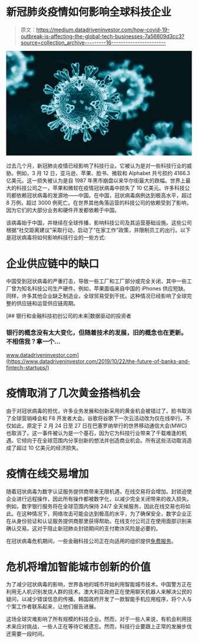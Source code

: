 # 新冠肺炎疫情如何影响全球科技企业

> 原文：<https://medium.datadriveninvestor.com/how-covid-19-outbreak-is-affecting-the-global-tech-businesses-7a56609d3cc3?source=collection_archive---------16----------------------->

![](img/20a49ed2e935538a839d6daf1b7e9d06.png)

过去几个月，新冠肺炎疫情已经影响了科技行业。它被认为是对一些科技行业的威胁。例如，3 月 12 日，亚马逊、苹果、脸书、微软和 Alphabet 共亏损约 4166.3 亿美元。这一损失被认为是自 1987 年黑市崩盘以来华尔街最大的跌幅。世界上最大的科技公司之一，苹果和微软在疫情冠状病毒中损失了 10 亿美元。许多科技公司都依赖冠状病毒的发源地——中国。在中国，冠状病毒病例达到极高水平，超过 8 万例，超过 3000 例死亡。在世界其他角落运营的科技公司的依赖受到了影响，因为它们的大部分业务和硬件开发都依赖于中国。

该病毒始于中国，并继续在全球传播，影响科技公司及其运营基础设施。这些公司根据“社交距离建议”采取行动，启动了“在家工作”政策，并限制员工的出行。以下是冠状病毒将如何影响科技行业的一些方式:

# **企业供应链中的缺口**

中国受到冠状病毒的严重打击，导致一些工厂和工厂部分或完全关闭，其中一些工厂曾为知名科技公司生产硬件。例如，苹果面临来自中国的 iPhones 供应短缺。同样，许多其他企业缺乏制造业，全球贸易受到干扰。这种情况已经影响了全球完整的供应链和运营供应链周期。

[](https://www.datadriveninvestor.com/2019/10/22/the-future-of-banks-and-fintech-startups/) [## 银行和金融科技初创公司的未来|数据驱动的投资者

### 银行的概念没有太大变化，但随着技术的发展，旧的概念也在更新。不相信我？拿一个…

www.datadriveninvestor.com](https://www.datadriveninvestor.com/2019/10/22/the-future-of-banks-and-fintech-startups/) 

# **疫情取消了几次黄金搭档机会**

由于对冠状病毒的担忧，许多业务发展和创新采用的黄金机会被错过了。脸书取消了全球营销峰会和 F8 开发者大会。谷歌将谷歌下一次云活动改为仅在线举行。不仅如此，原定于 2 月 24 日至 27 日在巴塞罗纳举行的世界移动通信大会(MWC)也取消了。这一事件被认为是一个基石，因为它为科技行业带来了千载难逢的机遇。它倾向于在全球范围内分享创新的想法并创造商业机会。所有这些活动取消造成了超过 10 亿美元的经济损失。

# **疫情在线交易增加**

随着冠状病毒为数字认证服务提供商带来无限机遇，在线交易将会增加。封锁迫使企业进行远程操作，因此所有操作都被数字化，以减少完全关闭带来的收入损失。例如，数字银行服务将在全球范围内保持 24/7 全天候服务，因此在线交易也将如此。在这种情况下，网络攻击可能会达到极高的水平，为了确保安全，数字企业正在从身份验证和认证服务提供商那里获得帮助。在线支付公司正在使用面部识别来确认交易。这对于阻止新冠肺炎封锁期间的支付欺诈风险是必要的。

在冠状病毒危机期间，一些金融科技公司正在向适用的组织提供[免费服务](https://www.forbes.com/sites/ronshevlin/2020/03/23/a-list-of-fintech-firms-providing-free-technology-to-banks-during-the-coronavirus-crisis/#1bf027a91b5e)。

# **危机将增加智能城市创新的价值**

为了减少冠状病毒的影响，世界各地的城市开始利用智能城市技术。中国警方正在利用无人机识别发烧人群的技术。澳大利亚政府正在使用聊天机器人来解决公民的疑问，以减少错误信息的传播。韩国政府开发了一款智能手机应用程序，将个人与个案工作者联系起来，让他们报告进展。

这场全球灾难影响了所有规模的科技企业。然而，对于一些人来说，有机会利用技术来应对挑战，一些人正在等待它被遗忘。然而，科技行业要跟上正常的发展步伐还需要一段时间。